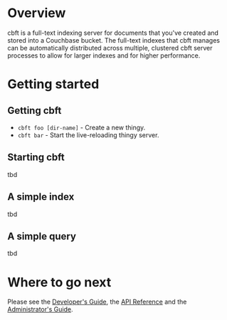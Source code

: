# Overview

cbft is a full-text indexing server for documents that you've created
and stored into a Couchbase bucket.  The full-text indexes that cbft
manages can be automatically distributed across multiple, clustered
cbft server processes to allow for larger indexes and for higher
performance.

# Getting started

## Getting cbft

* `cbft foo [dir-name]` - Create a new thingy.
* `cbft bar` - Start the live-reloading thingy server.

## Starting cbft

tbd

## A simple index

tbd

## A simple query

tbd

# Where to go next

Please see the [Developer's Guide](dev-guide.md),
the [API Reference](api-ref.md) and
the [Administrator's Guide](admin-guide/overview.md).
